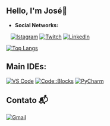 ## Hello, I'm José🤗

- **Social Networks:**
  
&nbsp;&nbsp;&nbsp;[![Istagram](https://img.shields.io/badge/Instagram-E4405F?style=for-the-badge&logo=instagram&logoColor=pink)](https://www.instagram.com/joseafk88?igsh=MXc0dHpub211MmxiYg==)
[![Twitch](https://img.shields.io/badge/Twitch-9146FF?style=for-the-badge&logo=twitch&logoColor=white)](https://www.twitch.tv/yoaimo___)
[![Linkedln](https://img.shields.io/badge/LinkedIn-0077B5?style=for-the-badge&logo=linkedin&logoColor=white)](https://www.linkedin.com/in/jose-carlos-8766a2315?utm_source=share&utm_campaign=share_via&utm_content=profile&utm_medium=android_app)

[![Top Langs](https://github-readme-stats.vercel.app/api/top-langs/?username=jose33-afk&layout=donut)](https://github.com/anuraghazra/github-readme-stats)

## Main IDEs:
[![VS Code](https://img.shields.io/badge/Visual_Studio_Code-007ACC?style=for-the-badge&logo=visualstudiocode&logoColor=white)](https://code.visualstudio.com/)
[![Code::Blocks](https://img.shields.io/badge/Code::Blocks-000000?style=for-the-badge&logo=cplusplus&logoColor=white)](http://www.codeblocks.org/)
[![PyCharm](https://img.shields.io/badge/PyCharm-21D789?style=for-the-badge&logo=pycharm&logoColor=white)](https://www.jetbrains.com/pycharm/)  

## Contato 📬
[![Gmail](https://img.shields.io/badge/Gmail-D14836?style=for-the-badge&logo=gmail&logoColor=white)](mailto:joseafk88@gmail.com)



